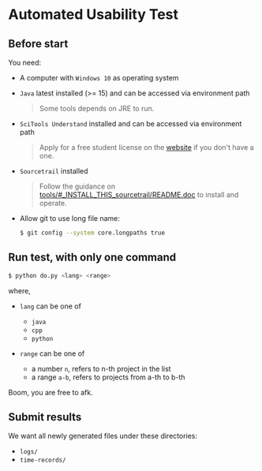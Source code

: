 # Automated Usability Test

## Before start

You need:

- A computer with `Windows 10` as operating system

- `Java` latest installed (>= 15) and can be accessed via environment path
  > Some tools depends on JRE to run.

- `SciTools Understand` installed and can be accessed via environment path
  > Apply for a free student license on the [website](https://www.scitools.com/student/) if you don't have a one.

- `Sourcetrail` installed
  > Follow the guidance on [tools/#_INSTALL_THIS_sourcetrail/README.doc](./tools/%23_INSTALL_THIS_sourcetrail/README.doc) to install and operate.

- Allow git to use long file name:

  ```sh
  $ git config --system core.longpaths true
  ```

## Run test, with only one command

```sh
$ python do.py <lang> <range>
```

where,

* `lang` can be one of
  * `java`
  * `cpp`
  * `python`

* `range` can be one of
  * a number `n`, refers to n-th project in the list
  * a range `a-b`, refers to projects from  a-th to b-th

Boom, you are free to afk.

## Submit results

We want all newly generated files under these directories:

* `logs/`
* `time-records/`
